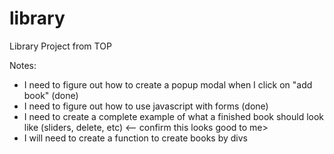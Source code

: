 # library
Library Project from TOP

Notes:
- I need to figure out how to create a popup modal when I click on "add book"  (done)
- I need to figure out how to use javascript with forms (done)
- I need to create a complete example of what a finished book should look like (sliders, delete, etc) <-- confirm this looks good to me>
- I will need to create a function to create books by divs